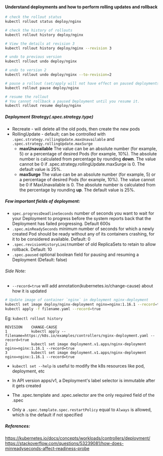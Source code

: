 #### Understand deployments and how to perform rolling updates and rollback

```sh
# check the rollout status
kubectl rollout status deploy/nginx

# check the history of rollouts
kubectl rollout history deploy/nginx

# View the details at revision 3
kubectl rollout history deploy/nginx --revision 3

# undo to previous version
kubectl rollout undo deploy/nginx

# undo to version 2
kubectl rollout undo deploy/nginx --to-revision=2

# pause a rollout (set/apply will not have effect on paused deployments)
kubectl rollout pause deploy/nginx

# resume the rollout
# You cannot rollback a paused Deployment until you resume it.
kubectl rollout resume deploy/nginx
```

##### Deployment Strategy(.spec.strategy.type)
- Recreate - will delete all the old pods, then create the new pods
- RollingUpdate - default; can be controlled with `.spec.strategy.rollingUpdate.maxUnavailable` and `.spec.strategy.rollingUpdate.maxSurge`
    - **maxUnavailable** The value can be an absolute number (for example, 5) or a percentage of desired Pods (for example, 10%). The absolute number is calculated from percentage by rounding **down**. The value cannot be 0 if .spec.strategy.rollingUpdate.maxSurge is 0. The default value is 25%.
    - **maxSurge** The value can be an absolute number (for example, 5) or a percentage of desired Pods (for example, 10%). The value cannot be 0 if MaxUnavailable is 0. The absolute number is calculated from the percentage by rounding **up**. The default value is 25%.

##### Few important fields of deployment:
- `spec.progressDeadlineSeconds` number of seconds you want to wait for your Deployment to progress before the system reports back that the Deployment has failed progressing. Default 600s
- `.spec.minReadySeconds` minimum number of seconds for which a newly created Pod should be ready without any of its containers crashing, for it to be considered available. Default: 0
- `.spec.revisionHistoryLimit`number of old ReplicaSets to retain to allow rollback. Default: 10
- `.spec.paused` optional boolean field for pausing and resuming a Deployment (Default: false)

###### Side Note:
- `--record=true` will add annotation(kubernetes.io/change-cause) about how it is updated
```sh
# Update image of container `nginx` in deployment nginx-deployment
kubectl set image deploy/nginx-deployment nginx=nginx:1.16.1 --record=true
kubectl apply -f filename.yaml --record=true
```
Eg: `kubectl rollout history`
```
REVISION    CHANGE-CAUSE
1           kubectl apply --filename=https://k8s.io/examples/controllers/nginx-deployment.yaml --record=true
2           kubectl set image deployment.v1.apps/nginx-deployment nginx=nginx:1.16.1 --record=true
3           kubectl set image deployment.v1.apps/nginx-deployment nginx=nginx:1.16.1 --record=true
```

- `kubectl set --help` is useful to modify the k8s resources like pod, deployment, etc

- In API version apps/v1, a Deployment's label selector is immutable after it gets created

- The .spec.template and .spec.selector are the only required field of the .spec

- Only a `.spec.template.spec.restartPolicy` equal to `Always` is allowed, which is the default if not specified

##### References:
https://kubernetes.io/docs/concepts/workloads/controllers/deployment/
https://stackoverflow.com/questions/53239081/how-does-minreadyseconds-affect-readiness-probe